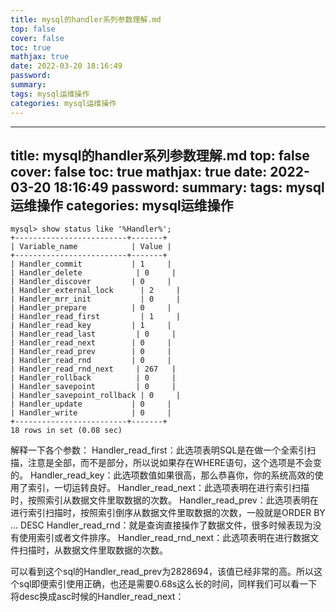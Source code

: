 ```yaml
---
title: mysql的handler系列参数理解.md
top: false
cover: false
toc: true
mathjax: true
date: 2022-03-20 18:16:49
password:
summary:
tags: mysql运维操作
categories: mysql运维操作
---
```

---
title: mysql的handler系列参数理解.md
top: false
cover: false
toc: true
mathjax: true
date: 2022-03-20 18:16:49
password:
summary:
tags: mysql运维操作
categories: mysql运维操作
---
~~~
mysql> show status like '%Handler%';
+-------------------------+-------+
| Variable_name            | Value |
+-------------------------+-------+
| Handler_commit           | 1     |
| Handler_delete            | 0     |
| Handler_discover         | 0     |
| Handler_external_lock      | 2     |
| Handler_mrr_init           | 0     |
| Handler_prepare          | 0     |
| Handler_read_first         | 1     |
| Handler_read_key         | 1     |
| Handler_read_last         | 0     |
| Handler_read_next        | 0     |
| Handler_read_prev        | 0     |
| Handler_read_rnd         | 0     |
| Handler_read_rnd_next     | 267   |
| Handler_rollback          | 0     |
| Handler_savepoint         | 0     |
| Handler_savepoint_rollback | 0     |
| Handler_update           | 0     |
| Handler_write            | 0     |
+-------------------------+-------+
18 rows in set (0.08 sec)

~~~


解释一下各个参数：
Handler_read_first：此选项表明SQL是在做一个全索引扫描，注意是全部，而不是部分，所以说如果存在WHERE语句，这个选项是不会变的。
Handler_read_key：此选项数值如果很高，那么恭喜你，你的系统高效的使用了索引，一切运转良好。
Handler_read_next：此选项表明在进行索引扫描时，按照索引从数据文件里取数据的次数。
Handler_read_prev：此选项表明在进行索引扫描时，按照索引倒序从数据文件里取数据的次数，一般就是ORDER BY … DESC
Handler_read_rnd：就是查询直接操作了数据文件，很多时候表现为没有使用索引或者文件排序。
Handler_read_rnd_next：此选项表明在进行数据文件扫描时，从数据文件里取数据的次数。

可以看到这个sql的Handler_read_prev为2828694，该值已经非常的高。所以这个sql即便索引使用正确，也还是需要0.68s这么长的时间，同样我们可以看一下将desc换成asc时候的Handler_read_next：



